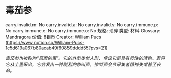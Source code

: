 # 毒茄参

carry.invalid.m: No
carry.invalid.a: No
carry.invalid.s: No
carry.immune.p: No
carry.immune.e: No
carry.immune.o: No
规格: 琐碎
类型: 材料
Glossary: Mandragora
价值: 8银币
Creator: William Pucs (https://www.notion.so/William-Pucs-1c5d619a067b80acab49f60859dddd55?pvs=21)

*毒茄参也被称为“恶魔的蛋”。它的外型类似人形，传说它是具有灵性的活物。若将它从土里采出，它会发出一种剧烈的惨叫声，惨叫声会令采集者精神失常甚至丧命。*